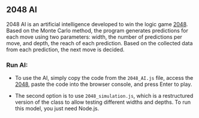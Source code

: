 
## 2048 AI

2048 AI is an artificial intelligence developed to win the logic game [2048](https://2048game.com/). Based on the Monte Carlo method, the program generates predictions for each move using two parameters: width, the number of predictions per move, and depth, the reach of each prediction. Based on the collected data from each prediction, the next move is decided.

### Run AI:
- To use the AI, simply copy the code from the `2048_AI.js` file, access the [2048](https://2048game.com/), paste the code into the browser console, and press Enter to play.

- The second option is to use `2048_simulation.js`, which is a restructured version of the class to allow testing different widths and depths. To run this model, you just need Node.js.

